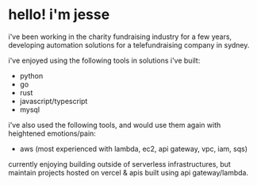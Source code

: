 # hello! i'm jesse

i've been working in the charity fundraising industry for a few years, developing automation solutions for a telefundraising company in sydney.

i've enjoyed using the following tools in solutions i've built:
- python
- go
- rust
- javascript/typescript
- mysql

i've also used the following tools, and would use them again with heightened emotions/pain:
- aws (most experienced with lambda, ec2, api gateway, vpc, iam, sqs)

currently enjoying building outside of serverless infrastructures, but maintain projects hosted on vercel & apis built using api gateway/lambda.

<!--
**jesses-code-adventures/jesses-code-adventures** is a ✨ _special_ ✨ repository because its `README.md` (this file) appears on your GitHub profile.

Here are some ideas to get you started:

- 🔭 I’m currently working on ...
- 🌱 I’m currently learning ...
- 👯 I’m looking to collaborate on ...
- 🤔 I’m looking for help with ...
- 💬 Ask me about ...
- 📫 How to reach me: ...
- 😄 Pronouns: ...
- ⚡ Fun fact: ...
-->
